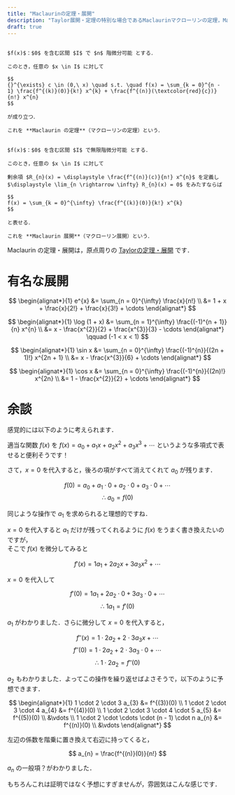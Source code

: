 ```yaml
---
title: "Maclaurinの定理・展開"
description: "Taylor展開・定理の特別な場合であるMaclaurinマクローリンの定理，Maclaurinマクローリン展開について纏めました．有名な展開の公式の一覧も載せています．"
draft: true
---
```


~~~theorem:Maclaurinの定理

$f(x)$：$0$ を含む区間 $I$ で $n$ 階微分可能 とする．

このとき，任意の $x \in I$ に対して

$$
{}^{\exists} c \in (0,\ x) \quad s.t. \quad f(x) = \sum_{k = 0}^{n - 1} \frac{f^{(k)}(0)}{k!} x^{k} + \frac{f^{(n)}(\textcolor{red}{c})}{n!} x^{n}
$$

が成り立つ．

これを **Maclaurin の定理**（マクローリンの定理）という．

~~~

~~~theorem:Maclaurin展開

$f(x)$：$0$ を含む区間 $I$ で無限階微分可能 とする．

このとき，任意の $x \in I$ に対して

剰余項 $R_{n}(x) = \displaystyle \frac{f^{(n)}(c)}{n!} x^{n}$ を定義し $\displaystyle \lim_{n \rightarrow \infty} R_{n}(x) = 0$ をみたすならば

$$
f(x) = \sum_{k = 0}^{\infty} \frac{f^{(k)}(0)}{k!} x^{k}
$$

と表せる．

これを **Maclaurin 展開**（マクローリン展開）という．

~~~

Maclaurin の定理・展開は，原点周りの [Taylorの定理・展開](/mathematics/analysis/differential/taylor-theorem-and-series) です．

# 有名な展開

$$
\begin{alignat*}{1}
    e^{x} &= \sum_{n = 0}^{\infty} \frac{x}{n!} \\
          &= 1 + x + \frac{x}{2!} + \frac{x}{3!} + \cdots
\end{alignat*}
$$

$$
\begin{alignat*}{1}
    \log (1 + x) &= \sum_{n = 1}^{\infty} \frac{(-1)^{n + 1}}{n} x^{n} \\
                 &= x - \frac{x^{2}}{2} + \frac{x^{3}}{3} - \cdots
\end{alignat*}
\qquad (-1 < x < 1)
$$

$$
\begin{alignat*}{1}
    \sin x &= \sum_{n = 0}^{\infty} \frac{(-1)^{n}}{(2n + 1)!} x^{2n + 1} \\
           &= x - \frac{x^{3}}{6} + \cdots
\end{alignat*}
$$

$$
\begin{alignat*}{1}
    \cos x &= \sum_{n = 0}^{\infty} \frac{(-1)^{n}}{(2n)!} x^{2n} \\
           &= 1 - \frac{x^{2}}{2} + \cdots
\end{alignat*}
$$

# 余談

感覚的には以下のように考えられます．

適当な関数 $f(x)$ を $f(x) = a_{0} + a_{1} x + a_{2} x^{2} + a_{3} x^{3} + \cdots$ というような多項式で表せると便利そうです！

さて，$x = 0$ を代入すると，後ろの項がすべて消えてくれて $a_{0}$ が残ります．

$$
f(0) = a_{0} + a_{1} \cdot 0 + a_{2} \cdot 0 + a_{3} \cdot 0 + \cdots
$$
$$
\therefore ~ a_{0} = f(0)
$$

同じような操作で $a_{1}$ を求められると理想的ですね．

$x = 0$ を代入すると $a_{1}$ だけが残ってくれるように $f(x)$ をうまく書き換えたいのですが，  
そこで $f(x)$ を微分してみると

$$
f'(x) = 1 a_{1} + 2 a_{2} x + 3 a_{3} x^{2} + \cdots
$$

$x = 0$ を代入して

$$
f'(0) = 1 a_{1} + 2 a_{2} \cdot 0 + 3 a_{3} \cdot 0 + \cdots
$$
$$
\therefore ~ 1 a_{1} = f'(0)
$$

$a_{1}$ がわかりました．さらに微分して $x = 0$ を代入すると，

$$
f''(x) = 1 \cdot 2 a_{2} + 2 \cdot 3 a_{3} x + \cdots
$$
$$
f''(0) = 1 \cdot 2 a_{2} + 2 \cdot 3 a_{3} \cdot 0 + \cdots
$$
$$
\therefore ~ 1 \cdot 2 a_{2} = f''(0)
$$

$a_{2}$ もわかりました．よってこの操作を繰り返せばよさそうで，以下のように予想できます．

$$
\begin{alignat*}{1}
                               1 \cdot 2 \cdot 3 a_{3} &= f^{(3)}(0) \\
                       1 \cdot 2 \cdot 3 \cdot 4 a_{4} &= f^{(4)}(0) \\
               1 \cdot 2 \cdot 3 \cdot 4 \cdot 5 a_{5} &= f^{(5)}(0) \\
                                                       &\vdots \\
    1 \cdot 2 \cdot \cdots \cdot (n - 1) \cdot n a_{n} &= f^{(n)}(0) \\
                                                       &\vdots
\end{alignat*}
$$

左辺の係数を階乗に置き換えて右辺に持ってくると，

$$
a_{n} = \frac{f^{(n)}(0)}{n!}
$$

$a_{n}$ の一般項？がわかりました．

もちろんこれは証明ではなく予想にすぎませんが，雰囲気はこんな感じです．

